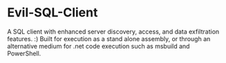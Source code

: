 # Evil-SQL-Client
A SQL client with enhanced server discovery, access, and data exfiltration features. :)  Built for execution as a stand alone assembly, or through an alternative medium for  .net code execution such as msbuild and PowerShell. 
